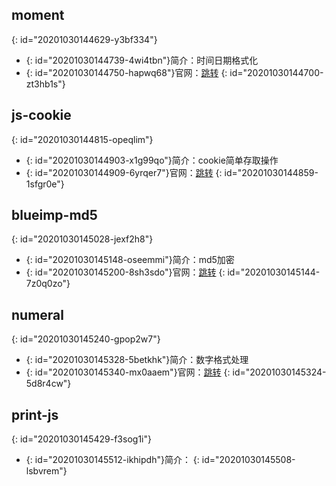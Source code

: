 ## moment
{: id="20201030144629-y3bf334"}

* {: id="20201030144739-4wi4tbn"}简介：时间日期格式化
* {: id="20201030144750-hapwq68"}官网：[跳转](http://momentjs.cn/)
{: id="20201030144700-zt3hb1s"}

## js-cookie
{: id="20201030144815-opeqlim"}

* {: id="20201030144903-x1g99qo"}简介：cookie简单存取操作
* {: id="20201030144909-6yrqer7"}官网：[跳转](https://www.npmjs.com/package/js-cookie)
{: id="20201030144859-1sfgr0e"}

## blueimp-md5
{: id="20201030145028-jexf2h8"}

* {: id="20201030145148-oseemmi"}简介：md5加密
* {: id="20201030145200-8sh3sdo"}官网：[跳转](https://www.npmjs.com/package/blueimp-md5)
{: id="20201030145144-7z0q0zo"}

## numeral
{: id="20201030145240-gpop2w7"}

* {: id="20201030145328-5betkhk"}简介：数字格式处理
* {: id="20201030145340-mx0aaem"}官网：[跳转](http://numeraljs.com/)
{: id="20201030145324-5d8r4cw"}

## print-js
{: id="20201030145429-f3sog1i"}

* {: id="20201030145512-ikhipdh"}简介：
{: id="20201030145508-lsbvrem"}
